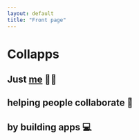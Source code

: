 ```yaml
---
layout: default
title: "Front page"
---
```

<div class="flex items-center justify-center h-screen">
  <div class="max-w-xl text-center font-karla text-white ">
    <h1 class="text-xl mb-20">
      <span class="text-9xl block">
        Collapps
      </span>
    </h1>
    <div class="font-inconsolata">
      <h2 class="text-2xl mb-4 text-white">Just <a class="underline cursor-pointer" target="_blank" href="https://twitter.com/Lonekp">me</a> 🙋‍♀️</h2> 
      <h2 class="text-2xl mb-4 text-white">helping people <span class="text-black bg-white font-bold mix-blend-screen">coll</span>aborate 🤲 </h2> 
      <h2 class="text-2xl text-white">by building <span class="text-black bg-white font-bold mix-blend-screen">apps</span> 💻</h2>
    </div> 
  </div>
</div>

